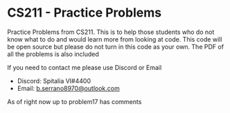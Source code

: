 # CS211 - Practice Problems

Practice Problems from CS211.
This is to help those students who do not know what to do and would learn more from looking at code.
This code will be open source but please do not turn in this code as your own.
The PDF of all the problems is also included

If you need to contact me please use Discord or Email

- Discord: Spitalia VI#4400
- Email: b.serrano8970@outlook.com

As of right now up to problem17 has comments
